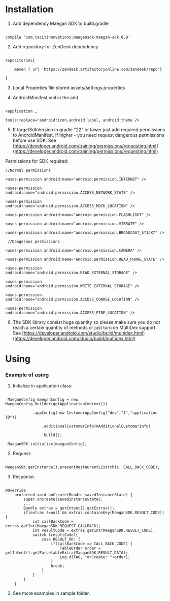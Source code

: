 # Installation

1. Add dependency Maegan SDK to build.gradle

```

compile ‘com.tacitinnovations.maegansdk:maegan-sdk:0.9'

```

2. Add repository for ZenDesk dependency 

```

repositories{

    maven { url 'https://zendesk.artifactoryonline.com/zendesk/repo'}

}

```

3. Local Properties file stored assets/settings.properties

4.  AndroidManifest.xml in the <application> add

```

<application …

tools:replace="android:icon,android:label, android:theme />

```

5. If targetSdkVersion in gradle "22" or lower just add required permissions to AndroidManifest, If higher - you need request dangerous permissions before use SDK. See [https://developer.android.com/training/permissions/requesting.html](https://developer.android.com/training/permissions/requesting.html) 

Permissions for SDK required:

    //Normal permissions	

    <uses-permission android:name="android.permission.INTERNET" />

    <uses-permission android:name="android.permission.ACCESS_NETWORK_STATE" />

    <uses-permission android:name="android.permission.ACCESS_MOCK_LOCATION" />

    <uses-permission android:name="android.permission.FLASHLIGHT" />

    <uses-permission android:name="android.permission.VIBRATE" />

    <uses-permission android:name="android.permission.BROADCAST_STICKY" /> 

     //Dangerous permissions   

    <uses-permission android:name="android.permission.CAMERA" />

    <uses-permission android:name="android.permission.READ_PHONE_STATE" />

    <uses-permission android:name="android.permission.READ_EXTERNAL_STORAGE" />

    <uses-permission android:name="android.permission.WRITE_EXTERNAL_STORAGE" />

    <uses-permission android:name="android.permission.ACCESS_COARSE_LOCATION" />

    <uses-permission android:name="android.permission.ACCESS_FINE_LOCATION" />

6. The SDK library consist huge quantity so please make sure you do not reach a certain quantity of methods or just turn on MultiDex support. See [https://developer.android.com/studio/build/multidex.html](https://developer.android.com/studio/build/multidex.html)

# Using

### Example of using

1. Initialize in application class:    

```

 MaeganConfig maeganConfig = new MaeganConfig.Builder(getApplicationContext())

     	    .appConfig(new CustomerAppConfig("dev","1","application ID"))

                .additionalCustomerInfo(mAdditionalCustomerInfo)

                .build();

 MaeganSDK.initialize(maeganConfig);

```

2. Request:

```

MaeganSDK.getInstance().presentRestaurantList(this, CALL_BACK_CODE);

```

3. Response:

```

@Override
    protected void onCreate(Bundle savedInstanceState) {
        super.onCreate(savedInstanceState);
        ...
        Bundle extras = getIntent().getExtras();
        if(extras !=null && extras.containsKey(MaeganSDK.RESULT_CODE)){
            int callBackCode = extras.getInt(MaeganSDK.REQUEST_CALLBACK);
            int resultCode = extras.getInt(MaeganSDK.RESULT_CODE);
            switch (resultCode){
                case RESULT_OK: {
                    if(callBackCode == CALL_BACK_CODE) {
                        TableOrder order = getIntent().getParcelableExtra(MaeganSDK.RESULT_DATA);
                        Log.d(TAG, "onCreate: "+order);
                    }
                    break;
                }
            }
        }
    }

```

3. See more examples in sample folder.

